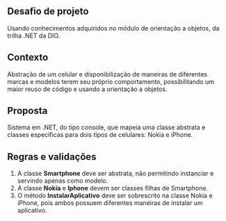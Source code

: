 
## Desafio de projeto
Usando conhecimentos adquiridos no módulo de orientação a objetos, da trilha .NET da DIO.

## Contexto
Abstração de um celular e disponibilização de maneiras de diferentes marcas e modelos terem seu próprio comportamento, possibilitando um maior reuso de código e usando a orientação a objetos.

## Proposta
Sistema em .NET, do tipo console, que mapeia uma classe abstrata e classes específicas para dois tipos de celulares: Nokia e iPhone. 


## Regras e validações
1. A classe **Smartphone** deve ser abstrata, não permitindo instanciar e servindo apenas como modelo.
2. A classe **Nokia** e **Iphone** devem ser classes filhas de Smartphone.
3. O método **InstalarAplicativo** deve ser sobrescrito na classe Nokia e iPhone, pois ambos possuem diferentes maneiras de instalar um aplicativo.

